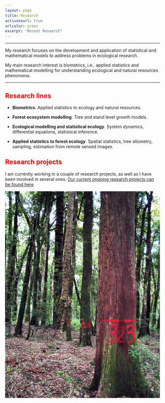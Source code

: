 ```yaml
---
layout: page
title: Research 
activateurl: true
urlcolor: green
excerpt: "Recent Research"
---
```


<style>H1{color:DarkRed;}</style>
<style>H2{color:Red;}</style>

--------

My research focuses on the development and application of statistical and mathematical models to address problems in ecological research.

My main research interest is biometrics, i.e., applied statistics and mathematical modelling for understanding ecological and natural resources phenomena.


--------



## Research lines

* __Biometrics__. Applied statistics to ecology and natural resources.

* __Forest ecosystem modelling__.  Tree and stand level growth models.

* __Ecological modelling and statistical ecology__. System dynamics, differential equations, statistical inference.

* __Applied statistics to forest ecology__. Spatial statistics, tree allometry, sampling, estimation from remote sensed images.


## Research projects

I am currently working in a couple of research projects, as well as I have been involved in several ones. [Our current ongoing research projects can be found here](./resproj.md)

![](images/pspRuca_old.jpg)

<!-- ### Footer
![](images/droneYo.JPG)
Last updated: August 2020 -->

